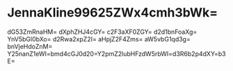 # JennaKline99625ZWx4cmh3bWk=
dG53ZmRnaHM=
dXphZHJ4cGY=
c2F3aXF0ZGY=
d2d1bnFoaXg=
YnV5bGl0bXo=
d2Rwa2xpZ2I=
aHpjZ2F4Zms=
aW5vbG1qd3g=
bnVjeHdoZnM=
Y25nanZ1eWI=bmd4cGJ0d20=Y2pmZ2lubHFzdW5rbWI=d3R6b2p4dXY=b3E=
